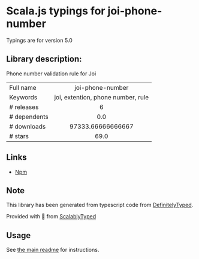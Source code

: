 
# Scala.js typings for joi-phone-number

Typings are for version 5.0

## Library description:
Phone number validation rule for Joi

|                    |                 |
| ------------------ | :-------------: |
| Full name          | joi-phone-number |
| Keywords           | joi, extention, phone number, rule |
| # releases         | 6 |
| # dependents       | 0.0 |
| # downloads        | 97333.66666666667 |
| # stars            | 69.0 |

## Links
- [Npm](https://www.npmjs.com/package/joi-phone-number)
    


## Note
This library has been generated from typescript code from [DefinitelyTyped](https://definitelytyped.org).

Provided with :purple_heart: from [ScalablyTyped](https://github.com/oyvindberg/ScalablyTyped)

## Usage
See [the main readme](../../readme.md) for instructions.


